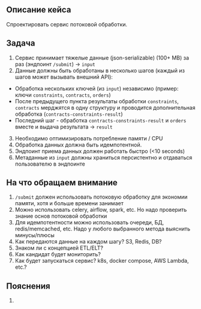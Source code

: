 ## Описание кейса
Спроектировать сервис потоковой обработки.
## Задача
1. Сервис принимает тяжелые данные (json-serializable) (100+ MB) за раз (эндпоинт `/submit`) -> `input`
2. Данные должны быть обработаны в несколько шагов (каждый из шагов может вызывать внешний API):
- Обработка нескольких ключей (из `input`) независимо (пример: ключи `constraints`, `contracts`, `orders`)
- После предыдущего пункта результаты обработки `constraints`, `contracts` мерджятся в одну структуру и проводится дополнительная обработка (`contracts-constraints-result`)
- Последний шаг - обработка `contracts-constraints-result` и `orders` вместе и выдача результата -> `result`
3. Необходимо оптимизировать потребление памяти / CPU
4. Обработка данных должна быть идемпотентной.
5. Эндпоинт приема данных должен работать быстро (<10 seconds)
6. Метаданные из `input` должны храниться персистентно и отдаваться пользователю в эндпоинте

## На что обращаем внимание
1. `/submit` должен использовать потоковую обработку для экономии памяти, хотя и больше времени занимает
2. Можно использовать celery, airflow, spark, etc. Но надо проверить знание основ потоковой обработки
3. Для идемпотентности можно использовать очереди, БД, redis/memcached, etc. Надо у любого выбранного метода выяснить минусы/плюсы
4. Как передаются данные на каждом шагу? S3, Redis, DB?
5. Знаком ли с концепцией ETL/ELT?
6. Как кандидат будет мониторить?
7. Как будет запускаться сервис? k8s, docker compose, AWS Lambda, etc.?
## Пояснения
1. 
